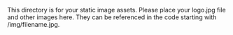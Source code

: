 This directory is for your static image assets. Please place your logo.jpg file and other images here. They can be referenced in the code starting with /img/filename.jpg.